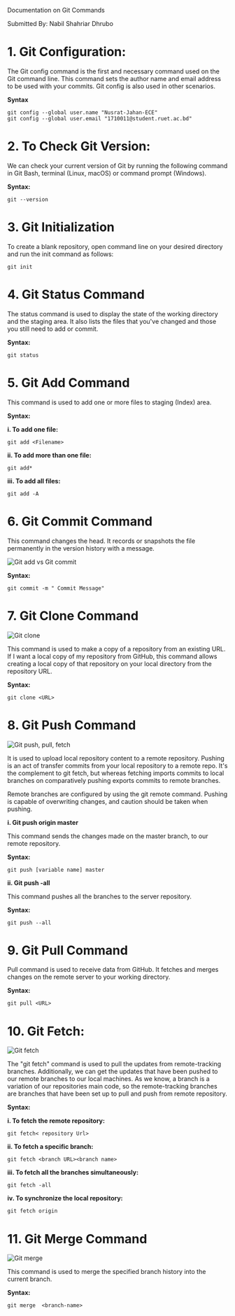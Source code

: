 Documentation on Git Commands

Submitted By:
Nabil Shahriar Dhrubo

# **1. Git Configuration:**

The Git config command is the first and necessary command used on the Git command line. This command sets the author name and email address to be used with your commits. Git config is also used in other scenarios. 

**Syntax**
```
git config --global user.name "Nusrat-Jahan-ECE"  
git config --global user.email "1710011@student.ruet.ac.bd"
````
# **2. To Check Git Version:**

We can check your current version of Git by running the following command in Git Bash, terminal (Linux, macOS) or command prompt (Windows).

**Syntax:**
```
git --version
````
# **3. Git Initialization**

To create a blank repository, open command line on your desired directory and run the init command as follows:
```
git init
````
# **4. Git Status Command**

The status command is used to display the state of the working directory and the staging area. It also lists the files that you've changed and those you still need to add or commit.

**Syntax:**
```
git status
````
# **5. Git Add Command**

This command is used to add one or more files to staging (Index) area.

**Syntax:**

**i. To add one file:**
```
git add <Filename>  
````
**ii. To add more than one file:**
```
git add*
````
**iii. To add all files:**
```
git add -A
````
# **6. Git Commit Command**

This command changes the head. It records or snapshots the file permanently in the version history with a message.

![Git add vs Git commit](https://www.w3docs.com/uploads/media/default/0001/03/ad19114d2f18ae7f7e8b99a5110d1a2f339282c6.png)



**Syntax:**


```
git commit -m " Commit Message"  
````
# **7. Git Clone Command**


![Git clone](https://www.w3docs.com/uploads/media/default/0001/03/3f26b30cc1dbda3424ceef3ab4977149906a0c58.png)



This command is used to make a copy of a repository from an existing URL. If I want a local copy of my repository from GitHub, this command allows creating a local copy of that repository on your local directory from the repository URL.

**Syntax:**
```
git clone <URL> 
````
# **8. Git Push Command**

![Git push, pull, fetch](https://encrypted-tbn0.gstatic.com/images?q=tbn:ANd9GcT1w88vBx7BiiMDBhKfu9Hfmvt63pWk5YyAaE7nT-b9bUet0Fn7cG0Ae13yGm0wIDQ30TU&usqp=CAU)


It is used to upload local repository content to a remote repository. Pushing is an act of transfer commits from your local repository to a remote repo. It's the complement to git fetch, but whereas fetching imports commits to local branches on comparatively pushing exports commits to remote branches. 

Remote branches are configured by using the git remote command. Pushing is capable of overwriting changes, and caution should be taken when pushing.

**i. Git push origin master**

This command sends the changes made on the master branch, to our remote repository.

**Syntax:**
```
git push [variable name] master 
````
**ii. Git push -all**

This command pushes all the branches to the server repository.

**Syntax:**
```
git push --all 
````
# **9. Git Pull Command**

Pull command is used to receive data from GitHub. It fetches and merges changes on the remote server to your working directory.

**Syntax:**
```
git pull <URL>  
````
# **10. Git Fetch:**


![Git fetch](https://static.javatpoint.com/tutorial/git/images/git-fetch.png)


The "git fetch" command is used to pull the updates from remote-tracking branches. Additionally, we can get the updates that have been pushed to our remote branches to our local machines. As we know, a branch is a variation of our repositories main code, so the remote-tracking branches are branches that have been set up to pull and push from remote repository. 

**Syntax:**


**i. To fetch the remote repository:**
```
git fetch< repository Url> 
````

**ii. To fetch a specific branch:**
```
git fetch <branch URL><branch name>  
```

**iii. To fetch all the branches simultaneously:**
```
git fetch -all  
```

**iv. To synchronize the local repository:**
```
git fetch origin  
```
# **11. Git Merge Command**

![Git merge](https://docs.microsoft.com/en-us/azure/devops/repos/git/media/regular_branch_merge.png?view=azure-devops)


This command is used to merge the specified branch history into the current branch.

**Syntax:**
```
git merge  <branch-name>
````

